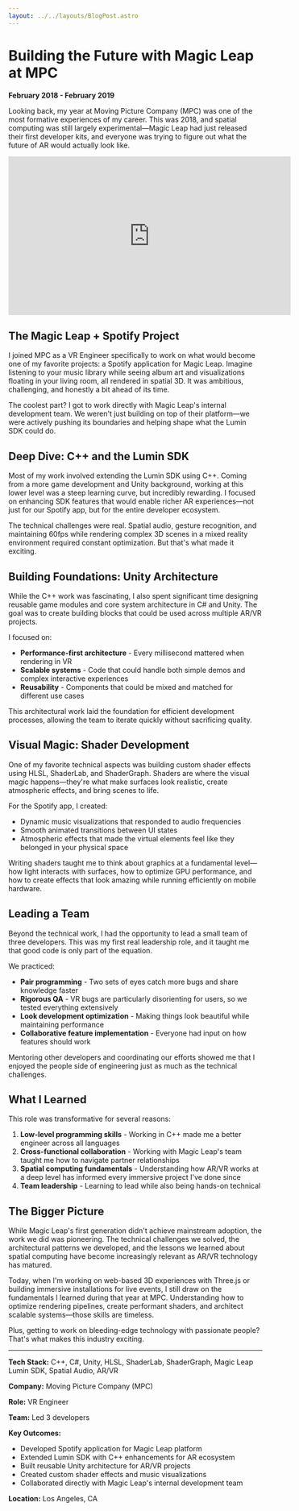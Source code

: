 ```yaml
---
layout: ../../layouts/BlogPost.astro
---
```


# Building the Future with Magic Leap at MPC

**February 2018 - February 2019**

Looking back, my year at Moving Picture Company (MPC) was one of the most formative experiences of my career. This was 2018, and spatial computing was still largely experimental—Magic Leap had just released their first developer kits, and everyone was trying to figure out what the future of AR would actually look like.

<iframe width="560" class="m-auto w-full md:w-[560px]" height="315" src="https://www.youtube.com/embed/Q89wSw-JUyM?si=EbB2b3G-DOroU-Fe" title="YouTube video player" frameborder="0" allow="accelerometer; autoplay; clipboard-write; encrypted-media; gyroscope; picture-in-picture; web-share" referrerpolicy="strict-origin-when-cross-origin" allowfullscreen></iframe>

## The Magic Leap + Spotify Project

I joined MPC as a VR Engineer specifically to work on what would become one of my favorite projects: a Spotify application for Magic Leap. Imagine listening to your music library while seeing album art and visualizations floating in your living room, all rendered in spatial 3D. It was ambitious, challenging, and honestly a bit ahead of its time.

The coolest part? I got to work directly with Magic Leap's internal development team. We weren't just building on top of their platform—we were actively pushing its boundaries and helping shape what the Lumin SDK could do.

## Deep Dive: C++ and the Lumin SDK

Most of my work involved extending the Lumin SDK using C++. Coming from a more game development and Unity background, working at this lower level was a steep learning curve, but incredibly rewarding. I focused on enhancing SDK features that would enable richer AR experiences—not just for our Spotify app, but for the entire developer ecosystem.

The technical challenges were real. Spatial audio, gesture recognition, and maintaining 60fps while rendering complex 3D scenes in a mixed reality environment required constant optimization. But that's what made it exciting.

## Building Foundations: Unity Architecture

While the C++ work was fascinating, I also spent significant time designing reusable game modules and core system architecture in C# and Unity. The goal was to create building blocks that could be used across multiple AR/VR projects.

I focused on:
- **Performance-first architecture** - Every millisecond mattered when rendering in VR
- **Scalable systems** - Code that could handle both simple demos and complex interactive experiences
- **Reusability** - Components that could be mixed and matched for different use cases

This architectural work laid the foundation for efficient development processes, allowing the team to iterate quickly without sacrificing quality.

## Visual Magic: Shader Development

One of my favorite technical aspects was building custom shader effects using HLSL, ShaderLab, and ShaderGraph. Shaders are where the visual magic happens—they're what make surfaces look realistic, create atmospheric effects, and bring scenes to life.

For the Spotify app, I created:
- Dynamic music visualizations that responded to audio frequencies
- Smooth animated transitions between UI states
- Atmospheric effects that made the virtual elements feel like they belonged in your physical space

Writing shaders taught me to think about graphics at a fundamental level—how light interacts with surfaces, how to optimize GPU performance, and how to create effects that look amazing while running efficiently on mobile hardware.

## Leading a Team

Beyond the technical work, I had the opportunity to lead a small team of three developers. This was my first real leadership role, and it taught me that good code is only part of the equation.

We practiced:
- **Pair programming** - Two sets of eyes catch more bugs and share knowledge faster
- **Rigorous QA** - VR bugs are particularly disorienting for users, so we tested everything extensively
- **Look development optimization** - Making things look beautiful while maintaining performance
- **Collaborative feature implementation** - Everyone had input on how features should work

Mentoring other developers and coordinating our efforts showed me that I enjoyed the people side of engineering just as much as the technical challenges.

## What I Learned

This role was transformative for several reasons:

1. **Low-level programming skills** - Working in C++ made me a better engineer across all languages
2. **Cross-functional collaboration** - Working with Magic Leap's team taught me how to navigate partner relationships
3. **Spatial computing fundamentals** - Understanding how AR/VR works at a deep level has informed every immersive project I've done since
4. **Team leadership** - Learning to lead while also being hands-on technical

## The Bigger Picture

While Magic Leap's first generation didn't achieve mainstream adoption, the work we did was pioneering. The technical challenges we solved, the architectural patterns we developed, and the lessons we learned about spatial computing have become increasingly relevant as AR/VR technology has matured.

Today, when I'm working on web-based 3D experiences with Three.js or building immersive installations for live events, I still draw on the fundamentals I learned during that year at MPC. Understanding how to optimize rendering pipelines, create performant shaders, and architect scalable systems—those skills are timeless.

Plus, getting to work on bleeding-edge technology with passionate people? That's what makes this industry exciting.

---

**Tech Stack:** C++, C#, Unity, HLSL, ShaderLab, ShaderGraph, Magic Leap Lumin SDK, Spatial Audio, AR/VR

**Company:** Moving Picture Company (MPC)

**Role:** VR Engineer

**Team:** Led 3 developers

**Key Outcomes:**
- Developed Spotify application for Magic Leap platform
- Extended Lumin SDK with C++ enhancements for AR ecosystem
- Built reusable Unity architecture for AR/VR projects
- Created custom shader effects and music visualizations
- Collaborated directly with Magic Leap's internal development team

**Location:** Los Angeles, CA
